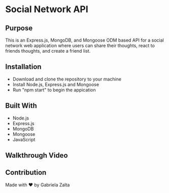 # Social Network API

## Purpose
This is an Express.js, MongoDB, and Mongoose ODM based API for a social network web application where users can share their thoughts, react to friends thoughts, and create a friend list.

## Installation
* Download and clone the repository to your machine
* Install Node.js, Express.js and Mongoose
* Run "npm start" to begin the appication

## Built With
* Node.js
* Express.js
* MongoDB
* Mongoose
* JavaScript

## Walkthrough Video



## Contribution
Made with ❤️ by Gabriela Zalta